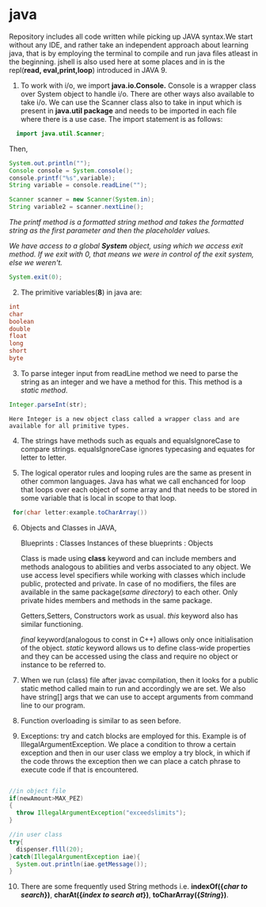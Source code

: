 # java

Repository includes all code written while picking up JAVA syntax.We start without any IDE, and rather take an independent approach about learning java, that is by employing the terminal to compile and run java files atleast in the beginning. jshell is also used here at some places and in is the repl(**read, eval,print,loop**) introduced in JAVA 9.

1. To work with i/o, we import **java.io.Console.** Console is a wrapper class over System object to handle i/o. There are other ways also available to take i/o. We can use the Scanner class also to take in input which is present in **java.util package** and needs to be imported in each file where there is a use case. The import statement is as follows:
  ```java
    import java.util.Scanner;
  ```
Then,
  
  ```java
  System.out.println("");
  Console console = System.console();
  console.printf("%s",variable);
  String variable = console.readLine("");
  
  Scanner scanner = new Scanner(System.in);
  String variable2 = scanner.nextLine();
  ```
*The printf method is a formatted string method and takes the formatted string as the first parameter and then the placeholder values.*

*We have access to a global **System** object, using which we access exit method. If we exit with 0, that means we were in control of the exit system, else we weren't.*
   ```java
   System.exit(0);
   ```

2. The primitive variables(**8**) in java are:

  ```java
  int
  char
  boolean
  double
  float
  long
  short
  byte
  ```
  
3. To parse integer input from readLine method we need to parse the string as an integer and we have a method for this. This method is a *static method*.

  ```java
  Integer.parseInt(str);
  ```
  
    Here Integer is a new object class called a wrapper class and are available for all primitive types.

4. The strings have methods such as equals and equalsIgnoreCase to compare strings. equalsIgnoreCase ignores typecasing and equates for letter to letter.

5. The logical operator rules and looping rules are the same as present in other common languages. Java has what we call enchanced for loop that loops over each object of some array and that needs to be stored in some variable that is local in scope to that loop.
  ```java
   for(char letter:example.toCharArray())
  ```

6. Objects and Classes in JAVA, 
  
    Blueprints : Classes
    Instances of these blueprints : Objects
    
    Class is made using **class** keyword and can include members and methods analogous to abilities and verbs associated to any object. We use access level specifiers while working with classes which include public, protected and private. In case of no modifiers, the files are available in the same package(*same directory*) to each other. Only private hides members and methods in the same package. 
    
    Getters,Setters, Constructors work as usual. *this* keyword also has similar functioning. 
    
    *final* keyword(analogous to const in C++) allows only once initialisation of the object. *static* keyword allows us to define class-wide properties and they can be accessed using the class and require no object or instance to be referred to.

7. When we run (class) file after javac compilation, then it looks for a public static method called main to run and accordingly we are set. We also have string[] args that we can use to accept arguments from command line to our program.

8. Function overloading is similar to as seen before. 

9. Exceptions: try and catch blocks are employed for this. Example is of IllegalArgumentException. We place a condition to throw a certain exception and then in our user class we employ a try block, in which if the code throws the exception then we can place a catch phrase to execute code if that is encountered.

  ```java
  
  //in object file
  if(newAmount>MAX_PEZ)
  {
    throw IllegalArgumentException("exceedslimits");
  }
  
  //in user class
  try{
    dispenser.flll(20);
  }catch(IllegalArgumentException iae){
    System.out.println(iae.getMessage());
  }
  ```
  
10. There are some frequently used String methods i.e. **indexOf({*char to search*})**, **charAt({*index to search at*})**, **toCharArray({*String*})**. 
